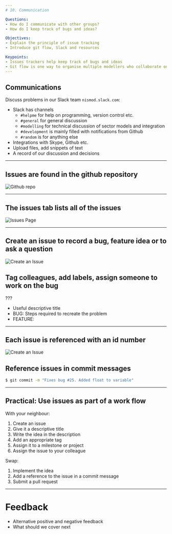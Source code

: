 ```yaml
---
# 10. Communication

Questions:
- How do I communicate with other groups?
- How do I keep track of bugs and ideas?

Objectives:
- Explain the principle of issue tracking
- Introduce git flow, Slack and resources

Keypoints:
- Issues trackers help keep track of bugs and ideas
- Git flow is one way to organise multiple modellers who collaborate on a code base
---
```


## Communications

Discuss problems in our Slack team `nismod.slack.com`:

- Slack has channels
    - `#helpme` for help on programming, version control etc.
    - `#general` for general discussion
    - `#modelling` for technical discussion of sector models and integration
    - `#development` is mainly filled with notifications from Github
    - `#random` is for anything else
- Integrations with Skype, Github etc.
- Upload files, add snippets of text
- A record of our discussion and decisions

---

## Issues are found in the github repository

![Github repo](../fig/github-issue.png)

---

## The issues tab lists all of the issues

![Issues Page](../fig/github-issue-clicked.png)

---

## Create an issue to record a bug, feature idea or to ask a question

![Create an Issue](../fig/github-issue-enter.png)

## Tag colleagues, add labels, assign someone to work on the bug

???

- Useful descriptive title
- BUG: Steps required to recreate the problem
- FEATURE:

---

## Each issue is referenced with an id number

![Create an Issue](../fig/github-issue-numbered.png)

## Reference issues in commit messages

```bash
$ git commit -m "Fixes bug #25. Added float to variable"
```

---

## Practical: Use issues as part of a work flow

With your neighbour:

1. Create an issue
1. Give it a descriptive title
1. Write the idea in the description
1. Add an appropriate tag
1. Assign it to a milestone or project
1. Assign the issue to your colleague

Swap:

1. Implement the idea
1. Add a reference to the issue in a commit message
1. Submit a pull request

---

# Feedback

- Alternative positive and negative feedback
- What should we cover next

